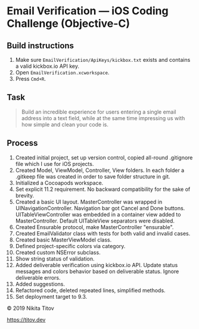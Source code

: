 # Email Verification — iOS Coding Challenge (Objective-C)

## Build instructions

1. Make sure `EmailVerification/ApiKeys/kickbox.txt` exists and contains a valid kickbox.io API key.
2. Open `EmailVerification.xcworkspace`.
3. Press `Cmd+R`.

## Task

> Build an incredible experience for users entering a single email address into a text field, while at the same time impressing us with how simple and clean your code is.

## Process

1. Created initial project, set up version control, copied all-round .gitignore file which I use for iOS projects.
2. Created Model, ViewModel, Controller, View folders. In each folder a .gitkeep file was created in order to save folder structure in git.
3. Initialized a Cocoapods workspace.
4. Set explicit 11.2 requirement. No backward compatibility for the sake of brevity.
5. Created a basic UI layout. MasterController was wrapped in UINavigationController. Navigation bar got Cancel and Done buttons. UITableViewController was embedded in a container view added to MasterController. Default UITableView separators were disabled.
6. Created Ensurable protocol, make MasterController "ensurable".
7. Created EmailValidator class with tests for both valid and invalid cases.
8. Created basic MasterViewModel class.
9. Defined project-specific colors via category.
10. Created custom NSError subclass.
11. Show string status of validation.
12. Added deliverable verification using kickbox.io API. Update status messages and colors behavior based on deliverable status. Ignore deliverable errors.
13. Added suggestions.
14. Refactored code, deleted repeated lines, simplified methods.
15. Set deployment target to 9.3.

© 2019 Nikita Titov

https://titov.dev

